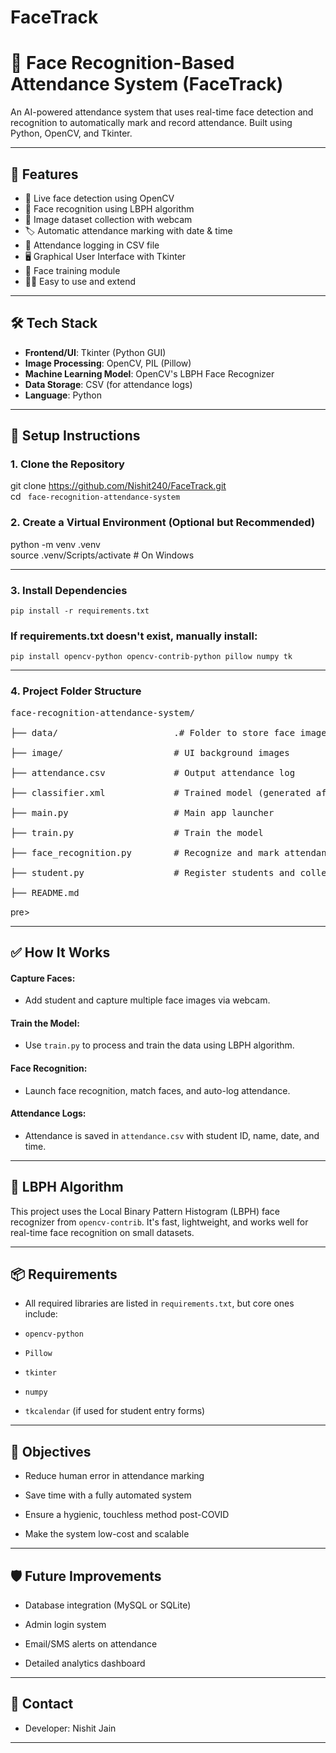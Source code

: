 # FaceTrack
# 🎯 Face Recognition-Based Attendance System (FaceTrack)

An AI-powered attendance system that uses real-time face detection and recognition to automatically mark and record attendance. Built using Python, OpenCV, and Tkinter.

---

## 📌 Features

- 🎥 Live face detection using OpenCV
- 🧠 Face recognition using LBPH algorithm
- 📂 Image dataset collection with webcam
- 🏷️ Automatic attendance marking with date & time
- 💾 Attendance logging in CSV file
- 🖥️ Graphical User Interface with Tkinter
- 📸 Face training module
- 👨‍💻 Easy to use and extend

---

## 🛠️ Tech Stack

- **Frontend/UI**: Tkinter (Python GUI)
- **Image Processing**: OpenCV, PIL (Pillow)
- **Machine Learning Model**: OpenCV's LBPH Face Recognizer
- **Data Storage**: CSV (for attendance logs)
- **Language**: Python

---

## 🚀 Setup Instructions

### 1. Clone the Repository

git clone https://github.com/Nishit240/FaceTrack.git <br />
cd `` face-recognition-attendance-system`` 

### 2. Create a Virtual Environment (Optional but Recommended)
python -m venv .venv <br />
source .venv/Scripts/activate  # On Windows

---

### 3. Install Dependencies

``pip install -r requirements.txt`` 

### If requirements.txt doesn't exist, manually install:
``pip install opencv-python opencv-contrib-python pillow numpy tk``

---

### 4. Project Folder Structure
<pre>
face-recognition-attendance-system/ <br />
├── data/                      .# Folder to store face images for training<br />
├── image/                     # UI background images<br />
├── attendance.csv             # Output attendance log<br />
├── classifier.xml             # Trained model (generated after training)<br />
├── main.py                    # Main app launcher<br />
├── train.py                   # Train the model<br />
├── face_recognition.py        # Recognize and mark attendance<br />
├── student.py                 # Register students and collect data<br />
├── README.md
</pre>pre>
---

## ✅ How It Works
#### Capture Faces:

- Add student and capture multiple face images via webcam.

#### Train the Model:

- Use ``train.py`` to process and train the data using LBPH algorithm.

#### Face Recognition:

- Launch face recognition, match faces, and auto-log attendance.

#### Attendance Logs:

- Attendance is saved in ``attendance.csv`` with student ID, name, date, and time.

---

## 🧠 LBPH Algorithm
This project uses the Local Binary Pattern Histogram (LBPH) face recognizer from ``opencv-contrib``. It's fast, lightweight, and works well for real-time face recognition on small datasets.

---

## 📦 Requirements
- All required libraries are listed in ``requirements.txt``, but core ones include:

- ``opencv-python``

- ``Pillow``

- ``tkinter``

- ``numpy``

- ``tkcalendar`` (if used for student entry forms)

---

## 🎯 Objectives
- Reduce human error in attendance marking

- Save time with a fully automated system

- Ensure a hygienic, touchless method post-COVID

- Make the system low-cost and scalable

---

## 🛡️ Future Improvements
- Database integration (MySQL or SQLite)

- Admin login system

- Email/SMS alerts on attendance

- Detailed analytics dashboard

---

## 📧 Contact
- Developer: Nishit Jain

---
